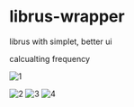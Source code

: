# librus-wrapper
librus with simplet, better ui

calcualting frequency



![1](https://user-images.githubusercontent.com/105516638/233191763-4a69082e-5562-4e8a-ba5a-1fd709decd0c.PNG)

![2](https://user-images.githubusercontent.com/105516638/233191783-df3d0fe5-14a1-4fb5-ad14-0503650edce7.PNG)
![3](https://user-images.githubusercontent.com/105516638/233191786-08d35087-d18f-4b4e-8b9e-dbddc64ba35a.PNG)
![4](https://user-images.githubusercontent.com/105516638/233191788-660a144f-febe-4ecc-b34c-dd2822236107.PNG)
